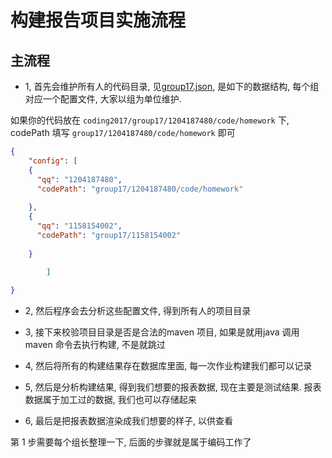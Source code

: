 # 构建报告项目实施流程

## 主流程 

- 1, 首先会维护所有人的代码目录, 见[group17.json](https://github.com/luoziyihao/build-analysis/blob/master/build/src/main/resources/project/config/group17.json), 是如下的数据结构, 每个组对应一个配置文件, 大家以组为单位维护.

如果你的代码放在 `coding2017/group17/1204187480/code/homework` 下, codePath 填写 `group17/1204187480/code/homework` 即可

```json
{
    "config": [
    {
      "qq": "1204187480",
      "codePath": "group17/1204187480/code/homework"
    
    },
    {
      "qq": "1158154002",
      "codePath": "group17/1158154002"
    
    }
  
        ]

}
```

- 2, 然后程序会去分析这些配置文件, 得到所有人的项目目录

- 3, 接下来校验项目目录是否是合法的maven 项目, 如果是就用java 调用 maven 命令去执行构建, 不是就跳过

- 4, 然后将所有的构建结果存在数据库里面, 每一次作业构建我们都可以记录

- 5, 然后是分析构建结果, 得到我们想要的报表数据, 现在主要是测试结果. 报表数据属于加工过的数据, 我们也可以存储起来

- 6, 最后是把报表数据渲染成我们想要的样子, 以供查看

第 1 步需要每个组长整理一下, 后面的步骤就是属于编码工作了

